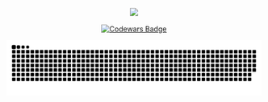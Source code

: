 
<!--
  <p align="center">
  <a href="https://www.metmuseum.org/art/collection/search/436105">
    <img alt="La Mort de Socrate" src="https://raw.githubusercontent.com/odest/odest/refs/heads/master/images/art.jpg" />
  </a>
</p>
  -->

<p align="center">
  <img src="https://skillicons.dev/icons?i=js,ts,react,nextjs,redux,html,css,scss,tailwind,git,npm,linux" />
</p>


<p align="center">
  <a href="https://www.codewars.com/users/username/windvenx">
    <img src="https://www.codewars.com/users/windvenx/badges/large" alt="Codewars Badge"/>
  </a>
</p>


<div align="center">
  <a href="https://github.com/esenturDev">
  <img src="https://github.com/bimashazaman/Github-snake-SVG/raw/master/snake.svg"
       alt="snake" /></a>
</div>


